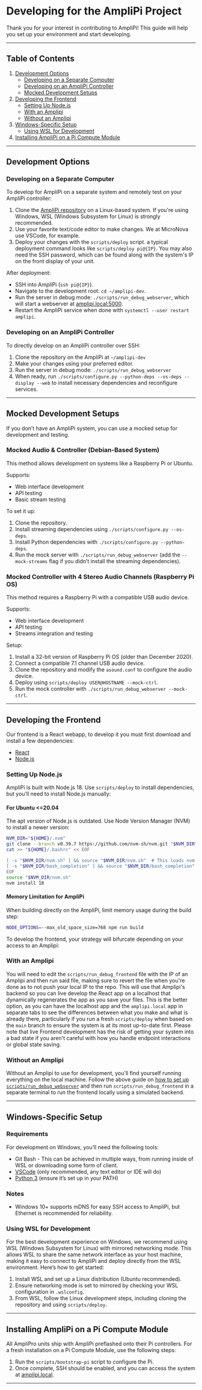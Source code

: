 
# Developing for the AmpliPi Project

Thank you for your interest in contributing to AmpliPi! This guide will help you set up your environment and start developing.

---

## Table of Contents

1. [Development Options](#development-options)
   - [Developing on a Separate Computer](#developing-on-a-separate-computer)
   - [Developing on an AmpliPi Controller](#developing-on-an-amplipi-controller)
   - [Mocked Development Setups](#mocked-development-setups)
2. [Developing the Frontend](#developing-the-frontend)
   - [Setting Up Node.js](#setting-up-nodejs)
   - [With an Amplipi](#with-an-amplipi)
   - [Without an Amplipi](#without-an-amplipi)
3. [Windows-Specific Setup](#windows-specific-setup)
   - [Using WSL for Development](#using-wsl-for-development)
4. [Installing AmpliPi on a Pi Compute Module](#installing-amplipi-on-a-pi-compute-module)

---

## Development Options

### Developing on a Separate Computer

To develop for AmpliPi on a separate system and remotely test on your AmpliPi controller:

1. Clone the [AmpliPi repository](https://github.com/micro-nova) on a Linux-based system. If you're using Windows, WSL (Windows Subsystem for Linux) is strongly recommended.
2. Use your favorite text/code editor to make changes. We at MicroNova use VSCode, for example.
3. Deploy your changes with the `scripts/deploy` script. a typical deployment command looks like `scripts/deploy pi@{IP}`. You may also need the SSH password, which can be found along with the system's IP on the front display of your unit.

After deployment:
- SSH into AmpliPi (`ssh pi@{IP}`).
- Navigate to the development root: `cd ~/amplipi-dev`.
- Run the server in debug mode: `./scripts/run_debug_webserver`, which will start a webserver at [amplipi.local:5000](http://amplipi.local:5000).
- Restart the AmpliPi service when done with `systemctl --user restart amplipi`.

### Developing on an AmpliPi Controller

To directly develop on an AmpliPi controller over SSH:

1. Clone the repository on the AmpliPi at `~/amplipi-dev`
2. Make your changes using your preferred editor.
3. Run the server in debug mode: `./scripts/run_debug_webserver`
4. When ready, run `./scripts/configure.py --python-deps --os-deps --display --web` to install necessary dependencies and reconfigure services.

---

## Mocked Development Setups

If you don’t have an AmpliPi system, you can use a mocked setup for development and testing.

### Mocked Audio & Controller (Debian-Based System)

This method allows development on systems like a Raspberry Pi or Ubuntu.

Supports:
- Web interface development
- API testing
- Basic stream testing

To set it up:
1. Clone the repository.
2. Install streaming dependencies using `./scripts/configure.py --os-deps`.
3. Install Python dependencies with `./scripts/configure.py --python-deps`.
4. Run the mock server with `./scripts/run_debug_webserver` (add the `--mock-streams` flag if you didn’t install the streaming dependencies).

### Mocked Controller with 4 Stereo Audio Channels (Raspberry Pi OS)

This method requires a Raspberry Pi with a compatible USB audio device.

Supports:
- Web interface development
- API testing
- Streams integration and testing

Setup:
1. Install a 32-bit version of Raspberry Pi OS (older than December 2020).
2. Connect a compatible 7.1 channel USB audio device.
3. Clone the repository and modify the `asound.conf` to configure the audio device.
4. Deploy using `scripts/deploy USER@HOSTNAME --mock-ctrl`.
5. Run the mock controller with `./scripts/run_debug_webserver --mock-ctrl`.

---
## Developing the Frontend
Our frontend is a React webapp, to develop it you must first download and install a few dependencies:
- [React](https://react.dev/learn/installation)
- [Node.js](#setting-up-nodejs)

### Setting Up Node.js

AmpliPi is built with Node.js 18. Use `scripts/deploy` to install dependencies, but you’ll need to install Node.js manually:

#### For Ubuntu <=20.04
The apt version of Node.js is outdated. Use Node Version Manager (NVM) to install a newer version:

```sh
NVM_DIR="${HOME}/.nvm"
git clone --branch v0.39.7 https://github.com/nvm-sh/nvm.git "$NVM_DIR"
cat >> "${HOME}/.bashrc" << EOF

[ -s "$NVM_DIR/nvm.sh" ] && source "$NVM_DIR/nvm.sh"  # This loads nvm
[ -s "$NVM_DIR/bash_completion" ] && source "$NVM_DIR/bash_completion"  # This loads nvm bash_completion
EOF
source "$NVM_DIR/nvm.sh"
nvm install 18
```

#### Memory Limitation for AmpliPi
When building directly on the AmpliPi, limit memory usage during the build step:

```sh
NODE_OPTIONS=--max_old_space_size=768 npm run build
```



To develop the frontend, your strategy will bifurcate depending on your access to an Amplipi:

### With an Amplipi
You will need to edit the `scripts/run_debug_frontend` file with the IP of an Amplipi and then run said file, making sure to revert the file when you're done as to not push your local IP to the repo. This will use that Amplipi's backend so you can live develop the React app on a localhost that dynamically regenerates the app as you save your files. This is the better option, as you can have the localhost app and the `amplipi.local` app in separate tabs to see the differences between what you make and what is already there, particularly if you run a fresh `scripts/deploy` when based on the `main` branch to ensure the system is at its most up-to-date first.
Please note that live Frontend development has the risk of getting your system into a bad state if you aren't careful with how you handle endpoint interactions or global state saving.

### Without an Amplipi
Without an Amplipi to use for development, you'll find yourself running everything on the local machine. Follow the above guide on [how to set up `scripts/run_debug_webserver`](#mocked-controller-with-4-stereo-audio-channels-raspberry-pi-os) and then run `scripts/run_debug_frontend` in a separate terminal to run the frontend locally using a simulated backend.

---

## Windows-Specific Setup

### Requirements
For development on Windows, you’ll need the following tools:
- Git Bash - This can be achieved in multiple ways, from running inside of WSL or downloading some form of client.
- [VSCode](https://code.visualstudio.com/) (only recommended, any text editor or IDE will do)
- [Python 3](https://phoenixnap.com/kb/how-to-install-python-3-windows) (ensure it’s set up in your PATH)

### Notes
- Windows 10+ supports mDNS for easy SSH access to AmpliPi, but Ethernet is recommended for reliability.

### Using WSL for Development
For the best development experience on Windows, we recommend using WSL (Windows Subsystem for Linux) with mirrored networking mode. This allows WSL to share the same network interface as your host machine, making it easy to connect to AmpliPi and deploy directly from the WSL environment. Here’s how to get started:

1. Install WSL and set up a Linux distribution (Ubuntu recommended).
2. Ensure networking mode is set to mirrored by checking your WSL configuration in `.wslconfig`.
3. From WSL, follow the Linux development steps, including cloning the repository and using `scripts/deploy`.

---

## Installing AmpliPi on a Pi Compute Module

All AmpliPro units ship with AmpliPi preflashed onto their Pi controllers. For a fresh installation on a Pi Compute Module, use the following steps:

1. Run the `scripts/bootstrap-pi` script to configure the Pi.
2. Once complete, SSH should be enabled, and you can access the system at [amplipi.local](amplipi.local).

---
